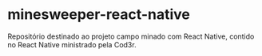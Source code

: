 # minesweeper-react-native
Repositório destinado ao projeto campo minado com React Native, contido no React Native ministrado pela Cod3r.
